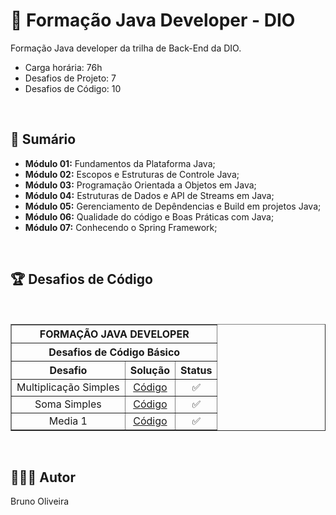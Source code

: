 # 📌 **Formação Java Developer - DIO**
Formação Java developer da trilha de Back-End da DIO.

- Carga horária: 76h
- Desafios de Projeto: 7
- Desafios de Código: 10

<br>

## 📎 **Sumário**

- **Módulo 01:** Fundamentos da Plataforma Java;
- **Módulo 02:** Escopos e Estruturas de Controle Java;
- **Módulo 03:** Programação Orientada a Objetos em Java;
- **Módulo 04:** Estruturas de Dados e API de Streams em Java;
- **Módulo 05:** Gerenciamento de Depêndencias e Build em projetos Java;
- **Módulo 06:** Qualidade do código e Boas Práticas com Java;
- **Módulo 07:** Conhecendo o Spring Framework;

<br>

## 🏆 **Desafios de Código**

<br>

<table border=1>
    <tr>
        <th colspan="3" style="text-align:center"><b>FORMAÇÃO JAVA DEVELOPER</b></th>
    </tr>
    <tr>
        <th colspan="3" style="text-align:center">Desafios de Código Básico</th>
    </tr>
    <tr>
        <th style="text-align:center">Desafio</th>
        <th style="text-align:center">Solução</th>
        <th style="text-align:center">Status</th>
    </tr>
    <tr>
        <td align="center">Multiplicação Simples</td>
        <td align="center"><a href="https://github.com/BrunoOliveira16/Formacao-Java-Developer-DIO/tree/main/TRILHA-JAVA-MODULO-01/DESAFIO-DE-CODIGO/DESAFIO-DE-CODIGO-01">Código</a></td>
        <td align="center">✅</td>
    </tr>
    <tr>
        <td align="center">Soma Simples</td>
        <td align="center"><a href="https://github.com/BrunoOliveira16/Formacao-Java-Developer-DIO/tree/main/TRILHA-JAVA-MODULO-01/DESAFIO-DE-CODIGO/DESAFIO-DE-CODIGO-02">Código</a></td>
        <td align="center">✅</td>
    </tr>
    <tr>
        <td align="center">Media 1</td>
        <td align="center"><a href="https://github.com/BrunoOliveira16/Formacao-Java-Developer-DIO/tree/main/TRILHA-JAVA-MODULO-01/DESAFIO-DE-CODIGO/DESAFIO-DE-CODIGO-03">Código</a></td>
        <td align="center">✅</td>
    </tr>
</table>

<br>

## 🙋🏻‍♂️ Autor
Bruno Oliveira
